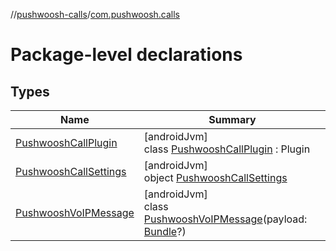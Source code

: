 //[pushwoosh-calls](../../index.md)/[com.pushwoosh.calls](index.md)

# Package-level declarations

## Types

| Name | Summary |
|---|---|
| [PushwooshCallPlugin](-pushwoosh-call-plugin/index.md) | [androidJvm]<br>class [PushwooshCallPlugin](-pushwoosh-call-plugin/index.md) : Plugin |
| [PushwooshCallSettings](-pushwoosh-call-settings/index.md) | [androidJvm]<br>object [PushwooshCallSettings](-pushwoosh-call-settings/index.md) |
| [PushwooshVoIPMessage](-pushwoosh-vo-i-p-message/index.md) | [androidJvm]<br>class [PushwooshVoIPMessage](-pushwoosh-vo-i-p-message/index.md)(payload: [Bundle](https://developer.android.com/reference/kotlin/android/os/Bundle.html)?) |
